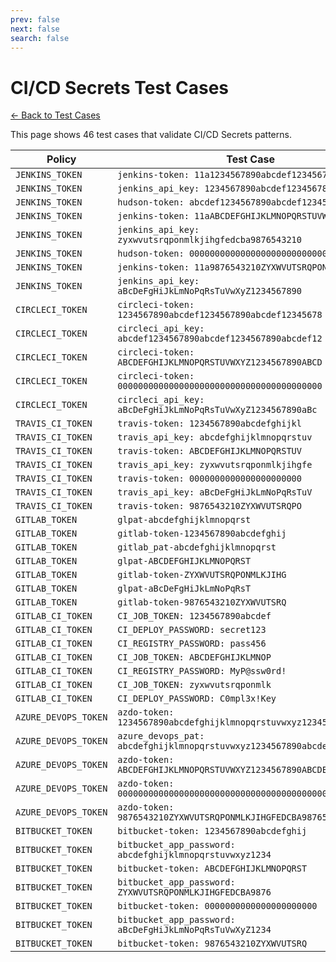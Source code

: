 ```yaml
---
prev: false
next: false
search: false
---
```


# CI/CD Secrets Test Cases

[← Back to Test Cases](/api/test-cases)

This page shows 46 test cases that validate CI/CD Secrets patterns.

| Policy | Test Case |
|--------|-----------|
| `JENKINS_TOKEN` | `jenkins-token: 11a1234567890abcdef1234567890abcd` |
| `JENKINS_TOKEN` | `jenkins_api_key: 1234567890abcdef1234567890abcdef12` |
| `JENKINS_TOKEN` | `hudson-token: abcdef1234567890abcdef1234567890` |
| `JENKINS_TOKEN` | `jenkins-token: 11aABCDEFGHIJKLMNOPQRSTUVWXYZ1234` |
| `JENKINS_TOKEN` | `jenkins_api_key: zyxwvutsrqponmlkjihgfedcba9876543210` |
| `JENKINS_TOKEN` | `hudson-token: 0000000000000000000000000000000000` |
| `JENKINS_TOKEN` | `jenkins-token: 11a9876543210ZYXWVUTSRQPONMLKJIIHG` |
| `JENKINS_TOKEN` | `jenkins_api_key: aBcDeFgHiJkLmNoPqRsTuVwXyZ1234567890` |
| `CIRCLECI_TOKEN` | `circleci-token: 1234567890abcdef1234567890abcdef12345678` |
| `CIRCLECI_TOKEN` | `circleci_api_key: abcdef1234567890abcdef1234567890abcdef12` |
| `CIRCLECI_TOKEN` | `circleci-token: ABCDEFGHIJKLMNOPQRSTUVWXYZ1234567890ABCD` |
| `CIRCLECI_TOKEN` | `circleci-token: 0000000000000000000000000000000000000000` |
| `CIRCLECI_TOKEN` | `circleci_api_key: aBcDeFgHiJkLmNoPqRsTuVwXyZ1234567890aBc` |
| `TRAVIS_CI_TOKEN` | `travis-token: 1234567890abcdefghijkl` |
| `TRAVIS_CI_TOKEN` | `travis_api_key: abcdefghijklmnopqrstuv` |
| `TRAVIS_CI_TOKEN` | `travis-token: ABCDEFGHIJKLMNOPQRSTUV` |
| `TRAVIS_CI_TOKEN` | `travis_api_key: zyxwvutsrqponmlkjihgfe` |
| `TRAVIS_CI_TOKEN` | `travis-token: 0000000000000000000000` |
| `TRAVIS_CI_TOKEN` | `travis_api_key: aBcDeFgHiJkLmNoPqRsTuV` |
| `TRAVIS_CI_TOKEN` | `travis-token: 9876543210ZYXWVUTSRQPO` |
| `GITLAB_TOKEN` | `glpat-abcdefghijklmnopqrst` |
| `GITLAB_TOKEN` | `gitlab-token-1234567890abcdefghij` |
| `GITLAB_TOKEN` | `gitlab_pat-abcdefghijklmnopqrst` |
| `GITLAB_TOKEN` | `glpat-ABCDEFGHIJKLMNOPQRST` |
| `GITLAB_TOKEN` | `gitlab-token-ZYXWVUTSRQPONMLKJIHG` |
| `GITLAB_TOKEN` | `glpat-aBcDeFgHiJkLmNoPqRsT` |
| `GITLAB_TOKEN` | `gitlab-token-9876543210ZYXWVUTSRQ` |
| `GITLAB_CI_TOKEN` | `CI_JOB_TOKEN: 1234567890abcdef` |
| `GITLAB_CI_TOKEN` | `CI_DEPLOY_PASSWORD: secret123` |
| `GITLAB_CI_TOKEN` | `CI_REGISTRY_PASSWORD: pass456` |
| `GITLAB_CI_TOKEN` | `CI_JOB_TOKEN: ABCDEFGHIJKLMNOP` |
| `GITLAB_CI_TOKEN` | `CI_REGISTRY_PASSWORD: MyP@ssw0rd!` |
| `GITLAB_CI_TOKEN` | `CI_JOB_TOKEN: zyxwvutsrqponmlk` |
| `GITLAB_CI_TOKEN` | `CI_DEPLOY_PASSWORD: C0mpl3x!Key` |
| `AZURE_DEVOPS_TOKEN` | `azdo-token: 1234567890abcdefghijklmnopqrstuvwxyz1234567890abcdef` |
| `AZURE_DEVOPS_TOKEN` | `azure_devops_pat: abcdefghijklmnopqrstuvwxyz1234567890abcdefghijklmnop` |
| `AZURE_DEVOPS_TOKEN` | `azdo-token: ABCDEFGHIJKLMNOPQRSTUVWXYZ1234567890ABCDEFGHIJKLMNOP` |
| `AZURE_DEVOPS_TOKEN` | `azdo-token: 0000000000000000000000000000000000000000000000000000` |
| `AZURE_DEVOPS_TOKEN` | `azdo-token: 9876543210ZYXWVUTSRQPONMLKJIHGFEDCBA9876543210ZYXWVU` |
| `BITBUCKET_TOKEN` | `bitbucket-token: 1234567890abcdefghij` |
| `BITBUCKET_TOKEN` | `bitbucket_app_password: abcdefghijklmnopqrstuvwxyz1234` |
| `BITBUCKET_TOKEN` | `bitbucket-token: ABCDEFGHIJKLMNOPQRST` |
| `BITBUCKET_TOKEN` | `bitbucket_app_password: ZYXWVUTSRQPONMLKJIHGFEDCBA9876` |
| `BITBUCKET_TOKEN` | `bitbucket-token: 0000000000000000000000` |
| `BITBUCKET_TOKEN` | `bitbucket_app_password: aBcDeFgHiJkLmNoPqRsTuVwXyZ1234` |
| `BITBUCKET_TOKEN` | `bitbucket-token: 9876543210ZYXWVUTSRQ` |
